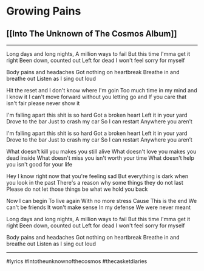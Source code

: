 # Growing Pains
## [[Into The Unknown of The Cosmos Album]]
---

Long days and long nights,
A million ways to fail
But this time I'mma get it right
Been down, counted out
Left for dead
I won't feel sorry for myself

Body pains and headaches
Got nothing on heartbreak
Breathe in and breathe out
Listen as I sing out loud

Hit the reset and I don't know where I'm goin
Too much time in my mind and I know it
I can't move forward without you letting go and
If you care that isn't fair please never show it

I'm falling apart
this shit is so hard
Got a broken heart
Left it in your yard
Drove to the bar
Just to crash my car
So I can restart
Anywhere you aren’t

I'm falling apart
this shit is so hard
Got a broken heart
Left it in your yard
Drove to the bar
Just to crash my car
So I can restart
Anywhere you aren’t

What doesn't kill you makes you still alive
What doesn't love you makes you dead inside
What doesn't miss you isn't worth your time
What doesn't help you isn't good for your life

Hey I know right now that you're feeling sad
But everything is dark when you look in the past
There's a reason why some things they do not last
Please do not let those things be what we hold you back

Now I can begin
To live again
With no more stress
Cause This is the end
We can't be friends
It won't make sense
In my defense
We were never meant

Long days and long nights,
A million ways to fail
But this time I'mma get it right
Been down, counted out
Left for dead
I won't feel sorry for myself

Body pains and headaches
Got nothing on heartbreak
Breathe in and breathe out
Listen as I sing out loud

---

#lyrics #Intotheunknownofthecosmos #thecasketdiaries 